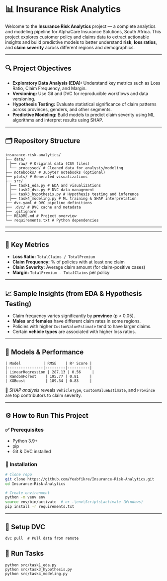 # 📊 Insurance Risk Analytics

Welcome to the **Insurance Risk Analytics** project — a complete analytics and modeling pipeline for AlphaCare Insurance Solutions, South Africa. This project explores customer policy and claims data to extract actionable insights and build predictive models to better understand **risk**, **loss ratios**, and **claim severity** across different regions and demographics.

---

## 🔍 Project Objectives

- **Exploratory Data Analysis (EDA):** Understand key metrics such as Loss Ratio, Claim Frequency, and Margin.
- **Versioning:** Use Git and DVC for reproducible workflows and data versioning.
- **Hypothesis Testing:** Evaluate statistical significance of claim patterns across provinces, genders, and other segments.
- **Predictive Modeling:** Build models to predict claim severity using ML algorithms and interpret results using SHAP.

---

## 🗂️ Repository Structure
```
insurance-risk-analytics/
├── data/
│ ├── raw/ # Original data (CSV files)
│ └── processed/ # Cleaned data for analysis/modeling
├── notebooks/ # Jupyter notebooks (optional)
├── plots/ # Generated visualizations
├── src/
│ ├── task1_eda.py # EDA and visualizations
│ ├── task2_dvc.py # DVC data management
│ ├── task3_hypothesis.py # Hypothesis testing and inference
│ ├── task4_modeling.py # ML training & SHAP interpretation
├── dvc.yaml # DVC pipeline definitions
├── .dvc/ # DVC cache and metadata
├── .gitignore
├── README.md # Project overview
└── requirements.txt # Python dependencies
```
---


---

## 🧪 Key Metrics

- **Loss Ratio:** `TotalClaims / TotalPremium`
- **Claim Frequency:** % of policies with at least one claim
- **Claim Severity:** Average claim amount (for claim-positive cases)
- **Margin:** `TotalPremium - TotalClaims` per policy

---

## 📈 Sample Insights (from EDA & Hypothesis Testing)

- Claim frequency varies significantly by **province** (p < 0.05).
- **Males** and **females** have different claim rates in some regions.
- Policies with higher `CustomValueEstimate` tend to have larger claims.
- Certain **vehicle types** are associated with higher loss ratios.

---

## 🤖 Models & Performance
```
| Model          | RMSE    | R² Score |
|----------------|---------|----------|
| LinearRegression | 287.13 | 0.56     |
| RandomForest    | 195.77 | 0.81     |
| XGBoost         | 189.34 | 0.83     |
```
📌 *SHAP analysis* reveals `VehicleType`, `CustomValueEstimate`, and `Province` are top contributors to claim severity.

---

## ⚙️ How to Run This Project

### ✅ Prerequisites

- Python 3.9+
- pip
- Git & DVC installed

### 🔧 Installation

```bash
# Clone repo
git clone https://github.com/Yeabfikre/Insurance-Risk-Analytics.git
cd Insurance-Risk-Analytics

# Create environment
python -m venv env
source env/bin/activate  # or .\env\Scripts\activate (Windows)
pip install -r requirements.txt
```
---
## 📂 Setup DVC
```
dvc pull  # Pull data from remote
```
## 🚀 Run Tasks
```
python src/task1_eda.py
python src/task3_hypothesis.py
python src/task4_modeling.py
```


